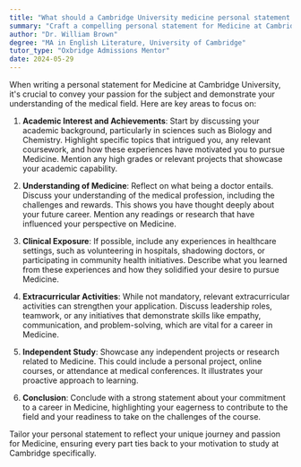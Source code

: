 ```yaml
---
title: "What should a Cambridge University medicine personal statement focus on?"
summary: "Craft a compelling personal statement for Medicine at Cambridge by highlighting your passion, academic achievements, clinical exposure, and commitment to the field."
author: "Dr. William Brown"
degree: "MA in English Literature, University of Cambridge"
tutor_type: "Oxbridge Admissions Mentor"
date: 2024-05-29
---
```


When writing a personal statement for Medicine at Cambridge University, it's crucial to convey your passion for the subject and demonstrate your understanding of the medical field. Here are key areas to focus on:

1. **Academic Interest and Achievements**: Start by discussing your academic background, particularly in sciences such as Biology and Chemistry. Highlight specific topics that intrigued you, any relevant coursework, and how these experiences have motivated you to pursue Medicine. Mention any high grades or relevant projects that showcase your academic capability.

2. **Understanding of Medicine**: Reflect on what being a doctor entails. Discuss your understanding of the medical profession, including the challenges and rewards. This shows you have thought deeply about your future career. Mention any readings or research that have influenced your perspective on Medicine.

3. **Clinical Exposure**: If possible, include any experiences in healthcare settings, such as volunteering in hospitals, shadowing doctors, or participating in community health initiatives. Describe what you learned from these experiences and how they solidified your desire to pursue Medicine.

4. **Extracurricular Activities**: While not mandatory, relevant extracurricular activities can strengthen your application. Discuss leadership roles, teamwork, or any initiatives that demonstrate skills like empathy, communication, and problem-solving, which are vital for a career in Medicine.

5. **Independent Study**: Showcase any independent projects or research related to Medicine. This could include a personal project, online courses, or attendance at medical conferences. It illustrates your proactive approach to learning.

6. **Conclusion**: Conclude with a strong statement about your commitment to a career in Medicine, highlighting your eagerness to contribute to the field and your readiness to take on the challenges of the course.

Tailor your personal statement to reflect your unique journey and passion for Medicine, ensuring every part ties back to your motivation to study at Cambridge specifically.
    